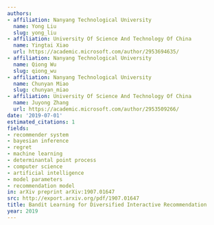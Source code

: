 ```yaml
---
authors:
- affiliation: Nanyang Technological University
  name: Yong Liu
  slug: yong_liu
- affiliation: University Of Science And Technology Of China
  name: Yingtai Xiao
  url: https://academic.microsoft.com/author/2953694635/
- affiliation: Nanyang Technological University
  name: Qiong Wu
  slug: qiong_wu
- affiliation: Nanyang Technological University
  name: Chunyan Miao
  slug: chunyan_miao
- affiliation: University Of Science And Technology Of China
  name: Juyong Zhang
  url: https://academic.microsoft.com/author/2953509266/
date: '2019-07-01'
estimated_citations: 1
fields:
- recommender system
- bayesian inference
- regret
- machine learning
- determinantal point process
- computer science
- artificial intelligence
- model parameters
- recommendation model
in: arXiv preprint arXiv:1907.01647
src: http://export.arxiv.org/pdf/1907.01647
title: Bandit Learning for Diversified Interactive Recommendation
year: 2019
---
```

